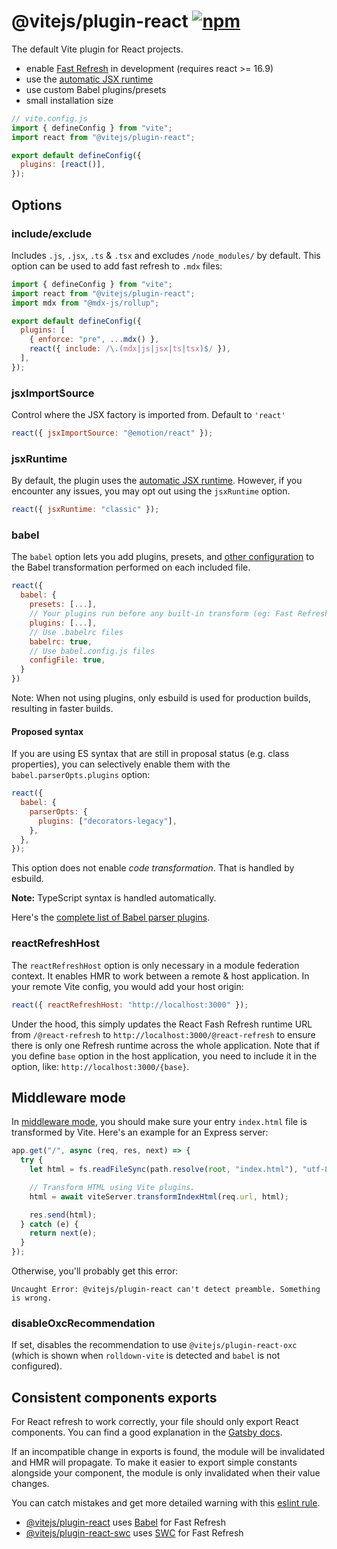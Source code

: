 # @vitejs/plugin-react [![npm](https://img.shields.io/npm/v/@vitejs/plugin-react.svg)](https://npmjs.com/package/@vitejs/plugin-react)

The default Vite plugin for React projects.

- enable [Fast Refresh](https://www.npmjs.com/package/react-refresh) in development (requires react >= 16.9)
- use the [automatic JSX runtime](https://legacy.reactjs.org/blog/2020/09/22/introducing-the-new-jsx-transform.html)
- use custom Babel plugins/presets
- small installation size

```js
// vite.config.js
import { defineConfig } from "vite";
import react from "@vitejs/plugin-react";

export default defineConfig({
  plugins: [react()],
});
```

## Options

### include/exclude

Includes `.js`, `.jsx`, `.ts` & `.tsx` and excludes `/node_modules/` by default. This option can be used to add fast refresh to `.mdx` files:

```js
import { defineConfig } from "vite";
import react from "@vitejs/plugin-react";
import mdx from "@mdx-js/rollup";

export default defineConfig({
  plugins: [
    { enforce: "pre", ...mdx() },
    react({ include: /\.(mdx|js|jsx|ts|tsx)$/ }),
  ],
});
```

### jsxImportSource

Control where the JSX factory is imported from. Default to `'react'`

```js
react({ jsxImportSource: "@emotion/react" });
```

### jsxRuntime

By default, the plugin uses the [automatic JSX runtime](https://legacy.reactjs.org/blog/2020/09/22/introducing-the-new-jsx-transform.html). However, if you encounter any issues, you may opt out using the `jsxRuntime` option.

```js
react({ jsxRuntime: "classic" });
```

### babel

The `babel` option lets you add plugins, presets, and [other configuration](https://babeljs.io/docs/en/options) to the Babel transformation performed on each included file.

```js
react({
  babel: {
    presets: [...],
    // Your plugins run before any built-in transform (eg: Fast Refresh)
    plugins: [...],
    // Use .babelrc files
    babelrc: true,
    // Use babel.config.js files
    configFile: true,
  }
})
```

Note: When not using plugins, only esbuild is used for production builds, resulting in faster builds.

#### Proposed syntax

If you are using ES syntax that are still in proposal status (e.g. class properties), you can selectively enable them with the `babel.parserOpts.plugins` option:

```js
react({
  babel: {
    parserOpts: {
      plugins: ["decorators-legacy"],
    },
  },
});
```

This option does not enable _code transformation_. That is handled by esbuild.

**Note:** TypeScript syntax is handled automatically.

Here's the [complete list of Babel parser plugins](https://babeljs.io/docs/en/babel-parser#ecmascript-proposalshttpsgithubcombabelproposals).

### reactRefreshHost

The `reactRefreshHost` option is only necessary in a module federation context. It enables HMR to work between a remote & host application. In your remote Vite config, you would add your host origin:

```js
react({ reactRefreshHost: "http://localhost:3000" });
```

Under the hood, this simply updates the React Fash Refresh runtime URL from `/@react-refresh` to `http://localhost:3000/@react-refresh` to ensure there is only one Refresh runtime across the whole application. Note that if you define `base` option in the host application, you need to include it in the option, like: `http://localhost:3000/{base}`.

## Middleware mode

In [middleware mode](https://vite.dev/config/server-options.html#server-middlewaremode), you should make sure your entry `index.html` file is transformed by Vite. Here's an example for an Express server:

```js
app.get("/", async (req, res, next) => {
  try {
    let html = fs.readFileSync(path.resolve(root, "index.html"), "utf-8");

    // Transform HTML using Vite plugins.
    html = await viteServer.transformIndexHtml(req.url, html);

    res.send(html);
  } catch (e) {
    return next(e);
  }
});
```

Otherwise, you'll probably get this error:

```
Uncaught Error: @vitejs/plugin-react can't detect preamble. Something is wrong.
```

### disableOxcRecommendation

If set, disables the recommendation to use `@vitejs/plugin-react-oxc` (which is shown when `rolldown-vite` is detected and `babel` is not configured).

## Consistent components exports

For React refresh to work correctly, your file should only export React components. You can find a good explanation in the [Gatsby docs](https://www.gatsbyjs.com/docs/reference/local-development/fast-refresh/#how-it-works).

If an incompatible change in exports is found, the module will be invalidated and HMR will propagate. To make it easier to export simple constants alongside your component, the module is only invalidated when their value changes.

You can catch mistakes and get more detailed warning with this [eslint rule](https://github.com/ArnaudBarre/eslint-plugin-react-refresh).

- [@vitejs/plugin-react](https://github.com/vitejs/vite-plugin-react/blob/main/packages/plugin-react/README.md) uses [Babel](https://babeljs.io/) for Fast Refresh
- [@vitejs/plugin-react-swc](https://github.com/vitejs/vite-plugin-react-swc) uses [SWC](https://swc.rs/) for Fast Refresh
